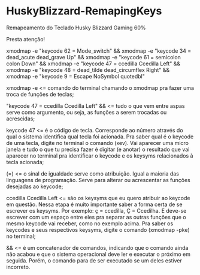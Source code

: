 # HuskyBlizzard-RemapingKeys
 Remapeamento do Teclado Husky Blizzard Gaming 60%

Presta atenção!

xmodmap -e "keycode 62 = Mode_switch" &&
xmodmap -e "keycode 34 = dead_acute dead_grave Up" &&
xmodmap -e "keycode 61 = semicolon colon Down" &&
xmodmap -e "keycode 47 = ccedilla Ccedilla Left" &&
xmodmap -e "keycode 48 = dead_tilde dead_circumflex Right" &&
xmodmap -e "keycode 9 = Escape NoSymbol quotedbl"

xmodmap -e <= comando do terminal chamando o xmodmap pra fazer uma troca de funções de teclas;

"keycode 47 = ccedilla Ccedilla Left" && <= tudo o que vem entre aspas serve como argumento, ou seja, as funções a serem trocadas ou acrescidas;

keycode 47 <= é o código de tecla. Corresponde ao número através do qual o sistema identifica qual tecla foi acionada. Pra saber qual é o keycode de uma tecla, digite no terminal o comando (xev). Vai aparecer uma micro janela e tudo o que tu precisa fazer é digitar (e anotar) o resultado que vai aparecer no terminal pra identificar o keycode e os keysyms relacionados à tecla acionada;

(=) <= o sinal de igualdade serve como atribuição. Igual a maioria das linguagens de programação. Serve para alterar ou acrescentar as funções desejadas ao keycode;

ccedilla Ccedilla Left <= são os keysyms que eu quero atribuir ao keycode em questão. Nessa etapa é muito importante saber a forma certa de se escrever os keysyms. Por exemplo: ç = ccedilla, Ç = Ccedilha. E deve-se escrever com um espaço entre eles pra separar as outras funções que o mesmo keycode vai receber, como no exemplo acima. Pra saber os keycodes e seus respectivos keysyms, digite o comando (xmodmap -pke) no terminal;

&& <= é um concatenador de comandos, indicando que o comando ainda não acabou e que o sistema operacional deve ler e executar o próximo em seguida. Porém, o comando para de ser executado se um deles estiver incorreto.
